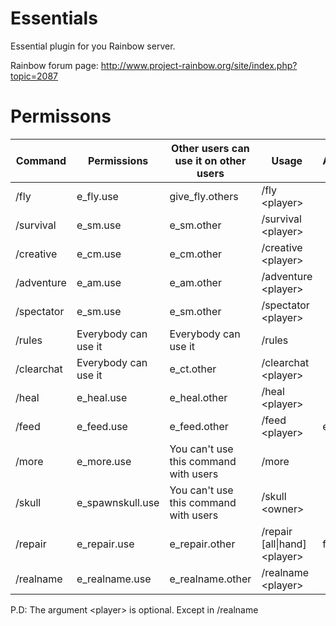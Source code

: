 # Essentials
Essential plugin for you Rainbow server.

Rainbow forum page: http://www.project-rainbow.org/site/index.php?topic=2087   

# Permissons

Command    | Permissions          | Other users can use it on other users | Usage                            | Alias
--------   |-----------------     |---------------------------------------|----------------------------------|--------------
/fly       | e_fly.use            | give_fly.others                       | /fly \<player\>                  |
/survival  | e_sm.use             | e_sm.other                            | /survival \<player\>             |
/creative  | e_cm.use             | e_cm.other                            | /creative \<player\>             |
/adventure | e_am.use             | e_am.other                            | /adventure \<player\>            |
/spectator | e_sm.use             | e_sm.other                            | /spectator \<player\>            |
/rules     | Everybody can use it | Everybody can use it                  | /rules                           |
/clearchat | Everybody can use it | e_ct.other                            | /clearchat \<player\>            |
/heal      | e_heal.use           | e_heal.other                          | /heal \<player\>                 |
/feed      | e_feed.use           | e_feed.other                          | /feed \<player\>                 | eat
/more      | e_more.use           | You can't use this command with users | /more                            |
/skull     | e_spawnskull.use     | You can't use this command with users | /skull \<owner\>                 |
/repair    | e_repair.use         | e_repair.other                        | /repair \[all\|hand\] \<player\> | fix
/realname  | e_realname.use       | e_realname.other                      | /realname \<player\>             |

P.D: The argument \<player\> is optional. Except in /realname
